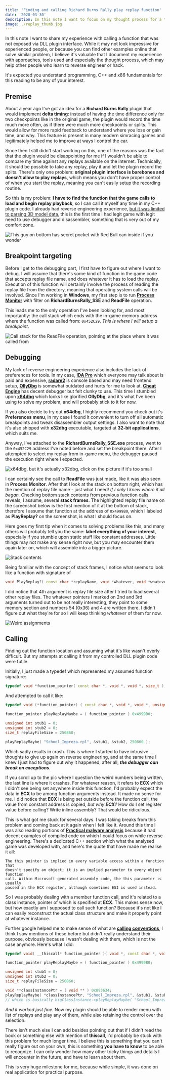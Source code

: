 ```yaml
---
title: 'Finding and calling Richard Burns Rally play replay function'
date: '2020-03-30'
description: In this note I want to focus on my thought process for a trivial reverse engineering problem - how do I find the function I want and call it from the code I have control over?
image: ./replay_thumb.jpg
---
```

In this note I want to share my experience with calling a function that was not exposed via DLL plugin interface. While it may not look impressive for experienced people, or because you can find other examples online that solve similar problem, I believe it's valuable that I document my experience with approaches, tools used and especially the thought process, which may help other people who learn to reverse engineer or hack.

It's expected you understand programming, C++ and x86 fundamentals for this reading to be any of your interest.

## **Premise**

About a year ago I've got an idea for a **Richard Burns Rally** plugin that would implement **delta timing**: instead of having the time difference only for two checkpoints like in the original game, the plugin would record the time much more often, as if there were much more checkpoints or splits. This would allow for more rapid feedback to understand where you lose or gain time, and why. This feature is present in many modern simracing games and legitimately helped me to improve at ways I control the car.

Since then I still didn't start working on this, one of the reasons was the fact that the plugin would be disappointing for me if I wouldn't be able to compare my time against any replays available on the internet. Technically, it should be possible to take any replay, play it and let the plugin record the splits. There's only one problem: **original plugin interface is barebones and doesn't allow to play replays**, which means you don't have proper control of when you start the replay, meaning you can't easily setup the recording routine.

So this is my problem: **I have to find the function that the game calls to load and begin replay playback**, so I can call it myself any time in my C++ plugin code. I already had reverse engineering experience, [but it was limited to parsing 3D model data](/notes/cw-reverse-engineering-models), this is the first time I had legit game with legit need to use debugger and disassembler, something that is very out of my comfort zone.

![This guy on bottom has secret pocket with Red Bull can inside if you wonder](./replay.jpg)

## **Breakpoint targeting**

Before I get to the debugging part, I first have to figure out where I want to debug. I will assume that there's some kind of function in the game code that accepts replay file name, and does whatever it has to load the replay. Execution of this function will certainly involve the process of reading the replay file from the directory, meaning that operating system calls will be involved. Since I'm working in **Windows**, my first step is to run [**Process Monitor**](https://docs.microsoft.com/en-us/sysinternals/downloads/procmon) with filter on **RichardBurnsRally_SSE** and **ReadFile** operation.

This leads me to the only operation I've been looking for, and most importantly: the call stack which ends with the in-game memory address where the function was called from: `0x452C29`. *This is where I will setup a breakpoint*.

![Call stack for the ReadFile operation, pointing at the place where it was called from](./read_file.png)

## **Debugging**

My lack of reverse engineering experience also includes the lack of preferences for tools. In my case, [**IDA Pro**](https://www.hex-rays.com/products/ida/) which everyone may talk about is paid and expensive, [**radare2**](https://github.com/radareorg/radare2) is console based and may need frontend setup, [**OllyDbg**](http://www.ollydbg.de/) is somewhat outdated and hurts for me to look at. [**Cheat Engine**](https://www.cheatengine.org/) has decent debugger but felt clunky to use. This time I stumbled upon [**x64dbg**](https://x64dbg.com/) which looks like glorified **OllyDbg**, and it's what I've been using to solve my problem, and will probably stick to it for now.

If you also decide to try out **x64dbg**, I highly recommend you check out it's **Preferences menu**, in my case I found it convenient to turn off all automatic breakpoints and tweak disassembler output settings. I also want to note that it's also shipped with **x32dbg** executable, targeted at **32-bit applications**, which suits me.

Anyway, I've attached to the **RichardBurnsRally_SSE.exe** process, went to the `0x452C29` address I've noted before and set the breakpoint there. After I attempted to select my replay from in-game menu, the debugger paused the execution right where I expected.

![x64dbg, but it's actually x32dbg, click on the picture if it's too small](./first_breakpoint.png)

I can certainly see the call to **ReadFile** was just made, like it was also seen in **Process Monitor**. After that I look at the stack on bottom right, which has the mention of replay file name - just what I need! *If I only I knew where it all began.* Checking bottom stack contents from previous function calls reveals, I assume, several **stack frames**. The highlighted replay file name on the screenshot below is the first mention of it at the bottom of stack, therefore I assume that function at the address of `0x4999B0`, which I labeled as **PlayReplay?** on the screenshot, is what I should focus on.

Here goes my first tip when it comes to solving problems like this, and many others will probably tell you the same: **label everything of your interest**, especially if you stumble upon static stuff like constant addresses. Little things may not make any sense right now, but you may encounter them again later on, which will assemble into a bigger picture.

![Stack contents](./stack.png)

Being familiar with the concept of stack frames, I notice what seems to look like a function with signature of
```cpp
void PlayReplay?( const char *replayName, void *whatever, void *whatever2, size_t replayFileSize )
```

I did notice that 4th argument is replay file size after I tried to load several other replay files. The whatever pointers I marked on 2nd and 3rd arguments turned out to be not really interesting, they point to some memory section and numbers 54 (0x36) and 4 are written there. I didn't figure out what they're for so I will keep thinking *whatever* of them for now.

![Weird assignments](./weird_assignments.png)

## **Calling**

Finding out the function location and assuming what it's like wasn't overly difficult. But my attempts at calling it from my controlled DLL plugin code were futile.

Initially, I just made a typedef which represented my assumed function signature:
```cpp
typedef void *function_pointer( const char *, void *, void *, size_t );
```

And attempted to call it like:
```cpp
typedef void (*function_pointer) ( const char *, void *, void *, unsigned int );

function_pointer playReplayMaybe = ( function_pointer ) 0x4999B0;

unsigned int stub1 = 0;
unsigned int stub2 = 0;
size_t replayFileSize = 250860;

playReplayMaybe( "School_Impreza.rpl", &stub1, &stub2, 250860 );
```

Which sadly results in crash. This is where I started to have intrusive thoughts to give up again on reverse engineering, and at the same time I knew I just had to figure out why it happened, after all, ***the debugger can break on exceptions***.

If you scroll up to the pic where I question the weird numbers being written, the last line is where it crashes. For whatever reason, it refers to **ECX** which I didn't see being set anywhere inside this function, I'd probably expect the data in **ECX** to be among function arguments instead. It made no sense for me. I did notice that **ECX** is being set outside before the function call, the value from constant address is copied, *but why **ECX**?* How do I set register value before calling? Write inline assembly? That would be ridiculous.

This is what got me stuck for several days. I was taking breaks from this problem and coming back at it again when I felt like it. Around this time I was also reading portions of [**Practical malware analysis**](https://www.oreilly.com/library/view/practical-malware-analysis/9781593272906/) because it had decent examples of compiled code on which I could focus on while reverse engineering. There's a dedicated C++ section which what the analysed game was developed with, and here's the quote that have made me realise it all:

```
The this pointer is implied in every variable access within a function that
doesn’t specify an object; it is an implied parameter to every object function
call. Within Microsoft-generated assembly code, the this parameter is usually
passed in the ECX register, although sometimes ESI is used instead.
```

So I was probably dealing with a member function call, and it's related to a class instance, pointer of which is specified at **ECX**. This makes sense now, but how exactly am I supposed to call such function? Because it's not like I can easily reconstruct the actual class structure and make it properly point at whatever instance.

Further google helped me to make sense of what are [**calling conventions**](https://en.wikipedia.org/wiki/X86_calling_conventions), I think I saw mentions of these before but didn't really understand their purpose, obviously because I wasn't dealing with them, which is not the case anymore. Here's what I did:

```cpp
typedef void( __thiscall* function_pointer )( void *, const char *, void *, void *, size_t );

function_pointer playReplayMaybe = ( function_pointer ) 0x4999B0;

unsigned int stub1 = 0;
unsigned int stub2 = 0;
size_t replayFileSize = 250860;

void **classInstancePtr = ( void ** ) 0x893634;
playReplayMaybe( *classInstancePtr, "School_Impreza.rpl", &stub1, &stub2, replayFileSize );
// which is basically bigClassInstance->playReplayMaybe( "School_Impreza.rpl", ... )
```

*And it worked just fine.* Now my plugin should be able to render menu with list of replays and play any of them, while also retaining the control over the selection.

There isn't much else I can add besides pointing out that if I didn't read the book or something else with mention of **thiscall**, I'd probably be stuck with this problem for much longer time. I believe this is something that you can't really figure out on your own, this is something **you have to know** to be able to recognize. I can only wonder how many other tricky things and details I will encounter in the future, and have to learn about them.

This is very huge milestone for me, because while simple, it was done on real application for practical purpose.